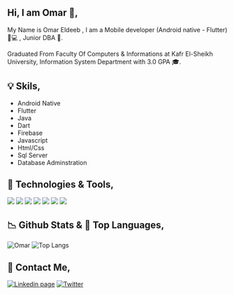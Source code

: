 ## Hi, I am Omar 👋,

 My Name is Omar Eldeeb , I am a Mobile developer (Android native - Flutter) 📱💻 , Junior DBA 🧮. 
 
 Graduated From Faculty Of Computers & Informations at Kafr El-Sheikh University, Information System Department with 3.0 GPA 🎓.

## 💡 Skils, 

- Android Native 
- Flutter 
- Java
- Dart
- Firebase 
- Javascript
- Html/Css
- Sql Server
- Database Adminstration

## 🔧 Technologies & Tools,

![](https://img.shields.io/badge/Editor-VS_code-informational?style=flat&logo=visual-studio-code&logoColor=red&color=red)
![](https://img.shields.io/badge/Editor-Android_Studio-informational?style=flat&logo=android-studio&logoColor=red&color=red)
![](https://img.shields.io/badge/Code-Dart-informational?style=flat&logo=dart&logoColor=green&color=green)
![](https://img.shields.io/badge/Code-Java-informational?style=flat&logo=java&logoColor=green&color=green)
![](https://img.shields.io/badge/Code-JavaScript-informational?style=flat&logo=javascript&logoColor=green&color=green)
![](https://img.shields.io/badge/Tools-SQLite-informational?style=flat&logo=sqlite&logoColor=blue&color=blue)
![](https://img.shields.io/badge/Tools-SqlServer-informational?style=flat&logo=sqlite&logoColor=blue&color=blue)

## 📉 Github Stats & 🤖 Top Languages, 

![Omar](https://github-readme-stats.vercel.app/api?username=Omar-Eldeeb98&count_private=true&show_icons=true&theme=radical)
![Top Langs](https://github-readme-stats.vercel.app/api/top-langs/?username=Omar-Eldeeb98&show_icons=true&layout=compact&theme=radical)




## 💬 Contact Me,
[![Linkedin page](https://img.shields.io/badge/LinkedIn-0077B5?style=for-the-badge&logo=linkedin&logoColor=white)](https://www.linkedin.com/in/omar-eldeeb-60a130199/) 
  [![Twitter](https://img.shields.io/badge/Twitter-0077B5?style=for-the-badge&logo=twitter&logoColor=white)](https://twitter.com/Omar__Eldeeb__)
